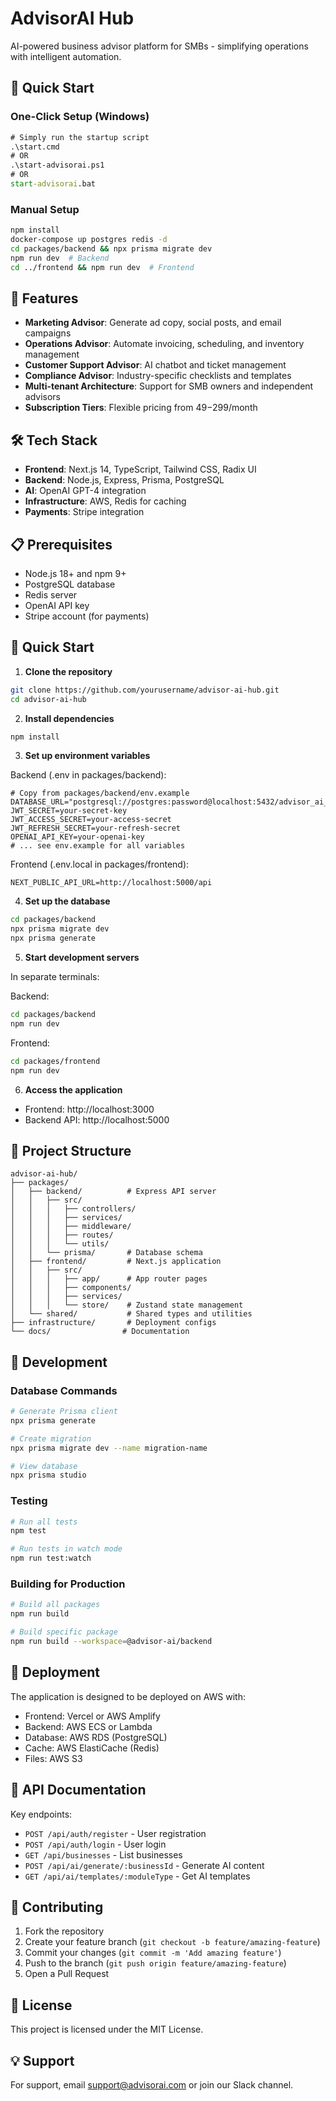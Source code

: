 # AdvisorAI Hub

AI-powered business advisor platform for SMBs - simplifying operations with intelligent automation.

## 🚀 Quick Start

### One-Click Setup (Windows)
```cmd
# Simply run the startup script
.\start.cmd
# OR
.\start-advisorai.ps1
# OR
start-advisorai.bat
```

### Manual Setup
```bash
npm install
docker-compose up postgres redis -d
cd packages/backend && npx prisma migrate dev
npm run dev  # Backend
cd ../frontend && npm run dev  # Frontend
```

## 🚀 Features

- **Marketing Advisor**: Generate ad copy, social posts, and email campaigns
- **Operations Advisor**: Automate invoicing, scheduling, and inventory management
- **Customer Support Advisor**: AI chatbot and ticket management
- **Compliance Advisor**: Industry-specific checklists and templates
- **Multi-tenant Architecture**: Support for SMB owners and independent advisors
- **Subscription Tiers**: Flexible pricing from $49-$299/month

## 🛠️ Tech Stack

- **Frontend**: Next.js 14, TypeScript, Tailwind CSS, Radix UI
- **Backend**: Node.js, Express, Prisma, PostgreSQL
- **AI**: OpenAI GPT-4 integration
- **Infrastructure**: AWS, Redis for caching
- **Payments**: Stripe integration

## 📋 Prerequisites

- Node.js 18+ and npm 9+
- PostgreSQL database
- Redis server
- OpenAI API key
- Stripe account (for payments)

## 🏁 Quick Start

1. **Clone the repository**
```bash
git clone https://github.com/yourusername/advisor-ai-hub.git
cd advisor-ai-hub
```

2. **Install dependencies**
```bash
npm install
```

3. **Set up environment variables**

Backend (.env in packages/backend):
```env
# Copy from packages/backend/env.example
DATABASE_URL="postgresql://postgres:password@localhost:5432/advisor_ai_hub"
JWT_SECRET=your-secret-key
JWT_ACCESS_SECRET=your-access-secret
JWT_REFRESH_SECRET=your-refresh-secret
OPENAI_API_KEY=your-openai-key
# ... see env.example for all variables
```

Frontend (.env.local in packages/frontend):
```env
NEXT_PUBLIC_API_URL=http://localhost:5000/api
```

4. **Set up the database**
```bash
cd packages/backend
npx prisma migrate dev
npx prisma generate
```

5. **Start development servers**

In separate terminals:

Backend:
```bash
cd packages/backend
npm run dev
```

Frontend:
```bash
cd packages/frontend
npm run dev
```

6. **Access the application**
- Frontend: http://localhost:3000
- Backend API: http://localhost:5000

## 📁 Project Structure

```
advisor-ai-hub/
├── packages/
│   ├── backend/          # Express API server
│   │   ├── src/
│   │   │   ├── controllers/
│   │   │   ├── services/
│   │   │   ├── middleware/
│   │   │   ├── routes/
│   │   │   └── utils/
│   │   └── prisma/       # Database schema
│   ├── frontend/         # Next.js application
│   │   ├── src/
│   │   │   ├── app/      # App router pages
│   │   │   ├── components/
│   │   │   ├── services/
│   │   │   └── store/    # Zustand state management
│   └── shared/           # Shared types and utilities
├── infrastructure/       # Deployment configs
└── docs/                # Documentation
```

## 🔧 Development

### Database Commands
```bash
# Generate Prisma client
npx prisma generate

# Create migration
npx prisma migrate dev --name migration-name

# View database
npx prisma studio
```

### Testing
```bash
# Run all tests
npm test

# Run tests in watch mode
npm run test:watch
```

### Building for Production
```bash
# Build all packages
npm run build

# Build specific package
npm run build --workspace=@advisor-ai/backend
```

## 🚀 Deployment

The application is designed to be deployed on AWS with:
- Frontend: Vercel or AWS Amplify
- Backend: AWS ECS or Lambda
- Database: AWS RDS (PostgreSQL)
- Cache: AWS ElastiCache (Redis)
- Files: AWS S3

## 📝 API Documentation

Key endpoints:
- `POST /api/auth/register` - User registration
- `POST /api/auth/login` - User login
- `GET /api/businesses` - List businesses
- `POST /api/ai/generate/:businessId` - Generate AI content
- `GET /api/ai/templates/:moduleType` - Get AI templates

## 🤝 Contributing

1. Fork the repository
2. Create your feature branch (`git checkout -b feature/amazing-feature`)
3. Commit your changes (`git commit -m 'Add amazing feature'`)
4. Push to the branch (`git push origin feature/amazing-feature`)
5. Open a Pull Request

## 📄 License

This project is licensed under the MIT License.

## 💡 Support

For support, email support@advisorai.com or join our Slack channel.

